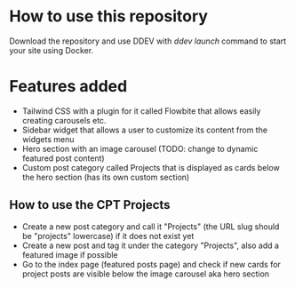 # How to use this repository
Download the repository and use DDEV with *ddev launch* command to start your site using Docker.

# Features added
- Tailwind CSS with a plugin for it called Flowbite that allows easily creating carousels etc.
- Sidebar widget that allows a user to customize its content from the widgets menu
- Hero section with an image carousel (TODO: change to dynamic featured post content)
- Custom post category called Projects that is displayed as cards below the hero section (has its own custom section)

## How to use the CPT Projects
- Create a new post category and call it "Projects" (the URL slug should be "projects" lowercase) if it does not exist yet
- Create a new post and tag it under the category "Projects", also add a featured image if possible
- Go to the index page (featured posts page) and check if new cards for project posts are visible below the image carousel aka hero section